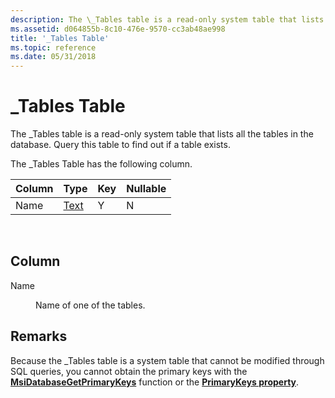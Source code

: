 ```yaml
---
description: The \_Tables table is a read-only system table that lists all the tables in the database. Query this table to find out if a table exists.
ms.assetid: d064855b-8c10-476e-9570-cc3ab48ae998
title: '_Tables Table'
ms.topic: reference
ms.date: 05/31/2018
---
```


# \_Tables Table

The \_Tables table is a read-only system table that lists all the tables in the database. Query this table to find out if a table exists.

The \_Tables Table has the following column.



| Column | Type             | Key | Nullable |
|--------|------------------|-----|----------|
| Name   | [Text](text.md) | Y   | N        |



 

## Column

<dl> <dt>

<span id="Name"></span><span id="name"></span><span id="NAME"></span>Name
</dt> <dd>

Name of one of the tables.

</dd> </dl>

## Remarks

Because the \_Tables table is a system table that cannot be modified through SQL queries, you cannot obtain the primary keys with the [**MsiDatabaseGetPrimaryKeys**](/windows/desktop/api/Msiquery/nf-msiquery-msidatabasegetprimarykeysa) function or the [**PrimaryKeys property**](database-primarykeys.md).

 

 



